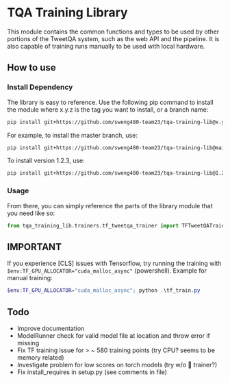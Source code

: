 # TQA Training Library

This module contains the common functions and types to be used by other portions of the TweetQA system, such as the web API and the pipeline. It is also capable of training runs manually to be used with local hardware.

## How to use

### Install Dependency

The library is easy to reference. Use the following pip command to install the module where x.y.z is the tag you want to install, or a branch name:

```bash
pip install git+https://github.com/sweng480-team23/tqa-training-lib@x.y.z
```

For example, to install the master branch, use:

```bash
pip install git+https://github.com/sweng480-team23/tqa-training-lib@main
```

To install version 1.2.3, use:

```bash
pip install git+https://github.com/sweng480-team23/tqa-training-lib@1.2.3
```

### Usage

From there, you can simply reference the parts of the library module that you need like so:

```py
from tqa_training_lib.trainers.tf_tweetqa_trainer import TFTweetQATrainer
```

## IMPORTANT

If you experience \[CLS\] issues with Tensorflow, try running the training with `$env:TF_GPU_ALLOCATOR="cuda_malloc_async"` (powershell). Example for manual training:

```powershell
$env:TF_GPU_ALLOCATOR="cuda_malloc_async"; python .\tf_train.py
```

## Todo

- Improve documentation
- ModelRunner check for valid model file at location and throw error if missing
- Fix TF training issue for > ~ 580 training points (try CPU? seems to be memory related)
- Investigate problem for low scores on torch models (try w/o 🤗 trainer?)
- Fix install_requires in setup.py (see comments in file)
